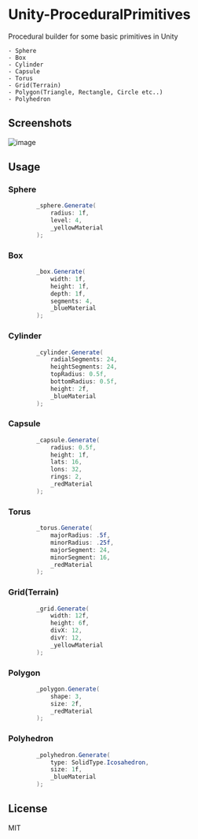 # Unity-ProceduralPrimitives

Procedural builder for some basic primitives in Unity

```
- Sphere
- Box
- Cylinder
- Capsule
- Torus
- Grid(Terrain)
- Polygon(Triangle, Rectangle, Circle etc..)
- Polyhedron
```

## Screenshots
![image](https://user-images.githubusercontent.com/21966381/130729996-ce17f055-a375-4081-a8d5-ea945b111f64.png)

## Usage

### Sphere
```cs
        _sphere.Generate(
            radius: 1f,
            level: 4,
            _yellowMaterial
        );
```
### Box
```cs
        _box.Generate(
            width: 1f,
            height: 1f,
            depth: 1f,
            segments: 4, 
            _blueMaterial
        );
```

### Cylinder
```cs
        _cylinder.Generate(
            radialSegments: 24,
            heightSegments: 24,
            topRadius: 0.5f,
            bottomRadius: 0.5f,
            height: 2f,
            _blueMaterial
        );
```

### Capsule
```cs
        _capsule.Generate(
            radius: 0.5f,
            height: 1f,
            lats: 16,
            lons: 32,
            rings: 2,
            _redMaterial
        );
```

### Torus
```cs
        _torus.Generate(
            majorRadius: .5f,
            minorRadius: .25f,
            majorSegment: 24,
            minorSegment: 16,
            _redMaterial
        );
```

### Grid(Terrain)
```cs
        _grid.Generate(
            width: 12f,
            height: 6f,
            divX: 12,
            divY: 12,
            _yellowMaterial
        );
```

### Polygon

```cs
        _polygon.Generate(
            shape: 3,
            size: 2f,
            _redMaterial
        );
```

### Polyhedron
```cs
        _polyhedron.Generate(
            type: SolidType.Icosahedron,
            size: 1f,
            _blueMaterial
        );
```

## License

MIT